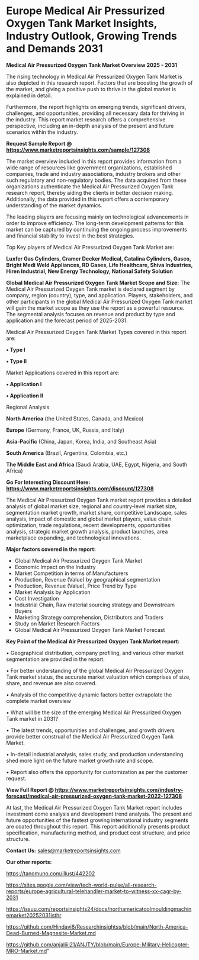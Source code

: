 # Europe Medical Air Pressurized Oxygen Tank Market Insights, Industry Outlook, Growing Trends and Demands 2031

<Strong> Medical Air Pressurized Oxygen Tank Market Overview 2025 - 2031</strong>

The rising technology in Medical Air Pressurized Oxygen Tank Market is also depicted in this research report. Factors that are boosting the growth of the market, and giving a positive push to thrive in the global market is explained in detail.

Furthermore, the report highlights on emerging trends, significant drivers, challenges, and opportunities, providing all necessary data for thriving in the industry. This report market research offers a comprehensive perspective, including an in-depth analysis of the present and future scenarios within the industry.

<strong>Request Sample Report @ <a href=https://www.marketreportsinsights.com/sample/127308>https://www.marketreportsinsights.com/sample/127308</a></strong>

The market overview included in this report provides information from a wide range of resources like government organizations, established companies, trade and industry associations, industry brokers and other such regulatory and non-regulatory bodies. The data acquired from these organizations authenticate the Medical Air Pressurized Oxygen Tank research report, thereby aiding the clients in better decision making. Additionally, the data provided in this report offers a contemporary understanding of the market dynamics.

The leading players are focusing mainly on technological advancements in order to improve efficiency. The long-term development patterns for this market can be captured by continuing the ongoing process improvements and financial stability to invest in the best strategies.

Top Key players of Medical Air Pressurized Oxygen Tank Market are:

<strong>Luxfer Gas Cylinders, Cramer Decker Medical, Catalina Cylinders, Gasco, Bright Medi Weld Appliances, RD Gases, Life Healthcare, Shiva Industries, Hiren Industrial, New Energy Technology, National Safety Solution</strong>

<strong><b>Global Medical Air Pressurized Oxygen Tank Market Scope and Size:</b></strong>
The Medical Air Pressurized Oxygen Tank market is declared segment by company, region (country), type, and application. Players, stakeholders, and other participants in the global Medical Air Pressurized Oxygen Tank market will gain the market scope as they use the report as a powerful resource. The segmental analysis focuses on revenue and product by type and application and the forecast period of 2025-2031.

Medical Air Pressurized Oxygen Tank Market Types covered in this report are:

<strong>• Type I

• Type II</strong>

Market Applications covered in this report are:

<strong>• Application I

• Application II</strong> 

Regional Analysis

<strong>North America</strong> (the United States, Canada, and Mexico)

<strong>Europe</strong> (Germany, France, UK, Russia, and Italy)

<strong>Asia-Pacific</strong> (China, Japan, Korea, India, and Southeast Asia)

<strong>South America</strong> (Brazil, Argentina, Colombia, etc.)

<strong>The Middle East and Africa</strong> (Saudi Arabia, UAE, Egypt, Nigeria, and South Africa)

<strong>Go For Interesting Discount Here: <a href=https://www.marketreportsinsights.com/discount/127308>https://www.marketreportsinsights.com/discount/127308</a></strong>

The Medical Air Pressurized Oxygen Tank market report provides a detailed analysis of global market size, regional and country-level market size, segmentation market growth, market share, competitive Landscape, sales analysis, impact of domestic and global market players, value chain optimization, trade regulations, recent developments, opportunities analysis, strategic market growth analysis, product launches, area marketplace expanding, and technological innovations.

<strong><b>Major factors covered in the report:</b></strong>
<ul>
  <li>Global Medical Air Pressurized Oxygen Tank Market </li>
  <li>Economic Impact on the Industry</li>
  <li>Market Competition in terms of Manufacturers</li>
  <li>Production, Revenue (Value) by geographical segmentation</li>
  <li>Production, Revenue (Value), Price Trend by Type</li>
  <li>Market Analysis by Application</li>
  <li>Cost Investigation</li>
  <li>Industrial Chain, Raw material sourcing strategy and Downstream Buyers</li>
  <li>Marketing Strategy comprehension, Distributors and Traders</li>
  <li>Study on Market Research Factors</li>
  <li>Global Medical Air Pressurized Oxygen Tank Market Forecast</li>
</ul>

<strong><b>Key Point of the Medical Air Pressurized Oxygen Tank Market report:</b></strong>

• Geographical distribution, company profiling, and various other market segmentation are provided in the report.

• For better understanding of the global Medical Air Pressurized Oxygen Tank market status, the accurate market valuation which comprises of size, share, and revenue are also covered.

• Analysis of the competitive dynamic factors better extrapolate the complete market overview

• What will be the size of the emerging Medical Air Pressurized Oxygen Tank market in 2031?

• The latest trends, opportunities and challenges, and growth drivers provide better construal of the Medical Air Pressurized Oxygen Tank Market.

• In-detail industrial analysis, sales study, and production understanding shed more light on the future market growth rate and scope.

• Report also offers the opportunity for customization as per the customer request.

<strong><b>View Full Report @ <a href=https://www.marketreportsinsights.com/industry-forecast/medical-air-pressurized-oxygen-tank-market-2022-127308>https://www.marketreportsinsights.com/industry-forecast/medical-air-pressurized-oxygen-tank-market-2022-127308</a></b></strong>


At last, the Medical Air Pressurized Oxygen Tank Market report includes investment come analysis and development trend analysis. The present and future opportunities of the fastest growing international industry segments are coated throughout this report. This report additionally presents product specification, manufacturing method, and product cost structure, and price structure.

<strong>Contact Us:</strong>
sales@marketreportsinsights.com

<strong>Our other reports:</strong>

<a href=https://tanomuno.com/illust/442202>https://tanomuno.com/illust/442202</a>

<a href=https://sites.google.com/view/tech-world-pulse/all-research-reports/europe-agricultural-telehandler-market-to-witness-xx-cagr-by-2031>https://sites.google.com/view/tech-world-pulse/all-research-reports/europe-agricultural-telehandler-market-to-witness-xx-cagr-by-2031</a>

<a href=https://issuu.com/reportsinsights24/docs/northamericatoolmouldingmachinemarket20252031isthr>https://issuu.com/reportsinsights24/docs/northamericatoolmouldingmachinemarket20252031isthr</a>

<a href=https://github.com/Hindavi8/Researchinsightss/blob/main/North-America-Dead-Burned-Magnesite-Market.md>https://github.com/Hindavi8/Researchinsightss/blob/main/North-America-Dead-Burned-Magnesite-Market.md</a>

<a href=https://github.com/anjaliiii21/ANJTY/blob/main/Europe-Military-Helicopter-MRO-Market.md>https://github.com/anjaliiii21/ANJTY/blob/main/Europe-Military-Helicopter-MRO-Market.md</a>"
